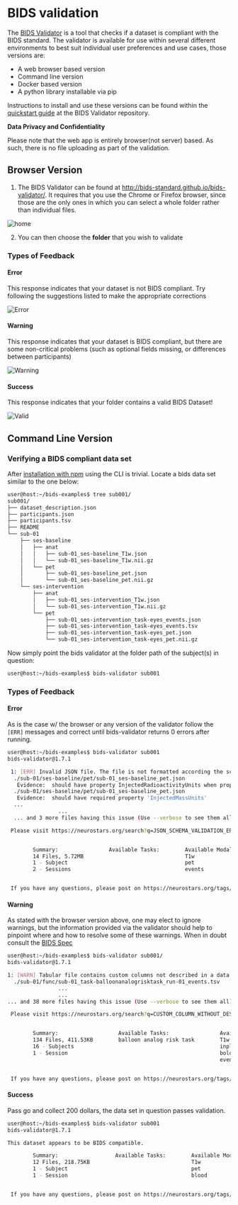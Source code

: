 # BIDS validation

The [BIDS Validator](https://github.com/bids-standard/bids-validator) is a tool
that checks if a dataset is compliant with the BIDS standard. The validator is
available for use within several different environments to best suit individual
user preferences and use cases, those versions are:

-   A web browser based version
-   Command line version
-   Docker based version
-   A python library installable via pip

Instructions to install and use these versions can be found within the
[quickstart guide](https://github.com/bids-standard/bids-validator)
at the BIDS Validator repository.

**Data Privacy and Confidentiality**

Please note that the web app is entirely browser(not server) based. As such,
there is no file uploading as part of the validation.

## Browser Version

1. The BIDS Validator can be found at
   <http://bids-standard.github.io/bids-validator/>. It requires that you use
   the Chrome or Firefox browser, since those are the only ones in which you can
   select a whole folder rather than individual files.

<!-- TODO grab that image and add to the repo -->

![home](https://i.imgur.com/YD38eTE.png)

2. You can then choose the **folder** that you wish to validate

### Types of Feedback

#### Error

This response indicates that your dataset is not BIDS compliant. Try following
the suggestions listed to make the appropriate corrections

<!-- TODO grab that image and add to the repo -->

![Error](https://i.imgur.com/PEz9hbd.png)

#### Warning

This response indicates that your dataset is BIDS compliant, but there are some
non-critical problems (such as optional fields missing, or differences between
participants)

<!-- TODO grab that image and add to the repo -->

![Warning](https://i.imgur.com/Gqwc1q9.png)

#### Success

This response indicates that your folder contains a valid BIDS Dataset!

<!-- TODO grab that image and add to the repo -->

![Valid](https://i.imgur.com/DPFVXOR.png)

## Command Line Version

### Verifying a BIDS compliant data set

After
[installation with npm](https://github.com/bids-standard/bids-validator)
using the CLI is trivial. Locate a bids data set similar to the one below:

```bash
user@host:~/bids-examples$ tree sub001/
sub001/
├── dataset_description.json
├── participants.json
├── participants.tsv
├── README
└── sub-01
    ├── ses-baseline
    │   ├── anat
    │   │   ├── sub-01_ses-baseline_T1w.json
    │   │   └── sub-01_ses-baseline_T1w.nii.gz
    │   └── pet
    │       ├── sub-01_ses-baseline_pet.json
    │       └── sub-01_ses-baseline_pet.nii.gz
    └── ses-intervention
        ├── anat
        │   ├── sub-01_ses-intervention_T1w.json
        │   └── sub-01_ses-intervention_T1w.nii.gz
        └── pet
            ├── sub-01_ses-intervention_task-eyes_events.json
            ├── sub-01_ses-intervention_task-eyes_events.tsv
            ├── sub-01_ses-intervention_task-eyes_pet.json
            └── sub-01_ses-intervention_task-eyes_pet.nii.gz
```

Now simply point the bids validator at the folder path of the subject(s) in
question:

```bash
user@host:~/bids-examples$ bids-validator sub001
```

### Types of Feedback

#### Error

As is the case w/ the browser or any version of the validator follow the `[ERR]`
messages and correct until bids-validator returns 0 errors after running.

```bash
user@host:~/bids-examples$ bids-validator sub001
bids-validator@1.7.1

 1: [ERR] Invalid JSON file. The file is not formatted according the schema. (code: 55 - JSON_SCHEMA_VALIDATION_ERROR)
  ./sub-01/ses-baseline/pet/sub-01_ses-baseline_pet.json
   Evidence:  should have property InjectedRadioactivityUnits when property InjectedRadioactivity is present
  ./sub-01/ses-baseline/pet/sub-01_ses-baseline_pet.json
   Evidence:  should have required property 'InjectedMassUnits'
  ...
                ...
  ... and 3 more files having this issue (Use --verbose to see them all).

 Please visit https://neurostars.org/search?q=JSON_SCHEMA_VALIDATION_ERROR for existing conversations about this issue.


        Summary:                Available Tasks:        Available Modalities:
        14 Files, 5.72MB                                T1w
        1 - Subject                                     pet
        2 - Sessions                                    events


 If you have any questions, please post on https://neurostars.org/tags/bids.
```

#### Warning

As stated with the browser version above, one may elect to ignore warnings, but
the information provided via the validator should help to pinpoint where and how
to resolve some of these warnings. When in doubt consult the
[BIDS Spec](https://bids-specification.readthedocs.io/en/stable/)

```bash
user@host:~/bids-examples$ bids-validator sub001/
bids-validator@1.7.1

1: [WARN] Tabular file contains custom columns not described in a data dictionary (code: 82 - CUSTOM_COLUMN_WITHOUT_DESCRIPTION)
  ./sub-01/func/sub-01_task-balloonanalogrisktask_run-01_events.tsv
                ...
                ...
... and 38 more files having this issue (Use --verbose to see them all).

 Please visit https://neurostars.org/search?q=CUSTOM_COLUMN_WITHOUT_DESCRIPTION for existing conversations about this issue.


        Summary:                   Available Tasks:                Available Modalities:
        134 Files, 411.53KB        balloon analog risk task        T1w
        16 - Subjects                                              inplaneT2
        1 - Session                                                bold
                                                                   events


 If you have any questions, please post on https://neurostars.org/tags/bids.
```

#### Success

Pass go and collect 200 dollars, the data set in question passes validation.

```bash
user@host:~/bids-examples$ bids-validator sub001
bids-validator@1.7.1

This dataset appears to be BIDS compatible.

        Summary:                  Available Tasks:        Available Modalities:
        12 Files, 218.75KB                                T1w
        1 - Subject                                       pet
        1 - Session                                       blood


 If you have any questions, please post on https://neurostars.org/tags/bids
```
